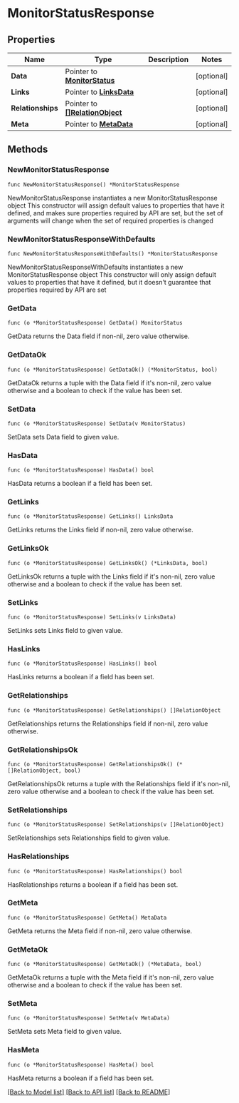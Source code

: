 # MonitorStatusResponse

## Properties

Name | Type | Description | Notes
------------ | ------------- | ------------- | -------------
**Data** | Pointer to [**MonitorStatus**](MonitorStatus.md) |  | [optional] 
**Links** | Pointer to [**LinksData**](LinksData.md) |  | [optional] 
**Relationships** | Pointer to [**[]RelationObject**](RelationObject.md) |  | [optional] 
**Meta** | Pointer to [**MetaData**](MetaData.md) |  | [optional] 

## Methods

### NewMonitorStatusResponse

`func NewMonitorStatusResponse() *MonitorStatusResponse`

NewMonitorStatusResponse instantiates a new MonitorStatusResponse object
This constructor will assign default values to properties that have it defined,
and makes sure properties required by API are set, but the set of arguments
will change when the set of required properties is changed

### NewMonitorStatusResponseWithDefaults

`func NewMonitorStatusResponseWithDefaults() *MonitorStatusResponse`

NewMonitorStatusResponseWithDefaults instantiates a new MonitorStatusResponse object
This constructor will only assign default values to properties that have it defined,
but it doesn't guarantee that properties required by API are set

### GetData

`func (o *MonitorStatusResponse) GetData() MonitorStatus`

GetData returns the Data field if non-nil, zero value otherwise.

### GetDataOk

`func (o *MonitorStatusResponse) GetDataOk() (*MonitorStatus, bool)`

GetDataOk returns a tuple with the Data field if it's non-nil, zero value otherwise
and a boolean to check if the value has been set.

### SetData

`func (o *MonitorStatusResponse) SetData(v MonitorStatus)`

SetData sets Data field to given value.

### HasData

`func (o *MonitorStatusResponse) HasData() bool`

HasData returns a boolean if a field has been set.

### GetLinks

`func (o *MonitorStatusResponse) GetLinks() LinksData`

GetLinks returns the Links field if non-nil, zero value otherwise.

### GetLinksOk

`func (o *MonitorStatusResponse) GetLinksOk() (*LinksData, bool)`

GetLinksOk returns a tuple with the Links field if it's non-nil, zero value otherwise
and a boolean to check if the value has been set.

### SetLinks

`func (o *MonitorStatusResponse) SetLinks(v LinksData)`

SetLinks sets Links field to given value.

### HasLinks

`func (o *MonitorStatusResponse) HasLinks() bool`

HasLinks returns a boolean if a field has been set.

### GetRelationships

`func (o *MonitorStatusResponse) GetRelationships() []RelationObject`

GetRelationships returns the Relationships field if non-nil, zero value otherwise.

### GetRelationshipsOk

`func (o *MonitorStatusResponse) GetRelationshipsOk() (*[]RelationObject, bool)`

GetRelationshipsOk returns a tuple with the Relationships field if it's non-nil, zero value otherwise
and a boolean to check if the value has been set.

### SetRelationships

`func (o *MonitorStatusResponse) SetRelationships(v []RelationObject)`

SetRelationships sets Relationships field to given value.

### HasRelationships

`func (o *MonitorStatusResponse) HasRelationships() bool`

HasRelationships returns a boolean if a field has been set.

### GetMeta

`func (o *MonitorStatusResponse) GetMeta() MetaData`

GetMeta returns the Meta field if non-nil, zero value otherwise.

### GetMetaOk

`func (o *MonitorStatusResponse) GetMetaOk() (*MetaData, bool)`

GetMetaOk returns a tuple with the Meta field if it's non-nil, zero value otherwise
and a boolean to check if the value has been set.

### SetMeta

`func (o *MonitorStatusResponse) SetMeta(v MetaData)`

SetMeta sets Meta field to given value.

### HasMeta

`func (o *MonitorStatusResponse) HasMeta() bool`

HasMeta returns a boolean if a field has been set.


[[Back to Model list]](../README.md#documentation-for-models) [[Back to API list]](../README.md#documentation-for-api-endpoints) [[Back to README]](../README.md)


